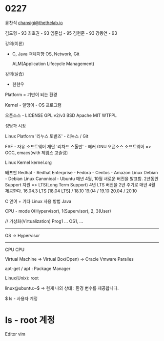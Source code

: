 # 0227
윤찬식
chansigi@thethelab.io

김도형 - 93
최호권 - 93
임준섭 - 95
김현준 - 93
강동연 - 93

강의(이론)
 - C, Java
   객체지향
   OS, Network, Git

   ALM(Application Lifecycle Management)

강의(실습)
 - 한현우

Platform
 = 기반이 되는 환경

Kernel - 알맹이
       - OS 프로그램

오픈소스 - LICENSE
  GPL v2/v3
  BSD
  Apache
  MIT
  WTFPL

성당과 시장

Linux Platform
  '리누스 토발즈' - 리눅스 / Git

FSF - 자유 소프트웨어 재단
  '리차드 스톨만' - 해커
  GNU 오픈소스 소프트웨어
   => GCC, emacs(with 제임스 고슬링)

Linux Kernel
   kernel.org

   배포판
       Redhat
            - Redhat Enterprise
            - Fedora
       		- Centos
       		- Amazon Linux
       Debian
       		- Debian Linux
       Canonical
            - Ubuntu
               매년 4월, 10월 새로운 버전을 발표함.
               2년동안 Support 지원
               => LTS(Long Term Support)
               4년
               LTS 버전을 2년 주기로 매년 4월 제공한다.
               16.04.3 LTS
               [18.04 LTS] / 18.10
               19.04 / 19.10
               20.04 / 20.10

C 언어 + 기타 Linux 사용 방법
Java

CPU - mode
  0(Hypervisor), 1(Supervisor), 2, 3(User)

// 가상화(Virtualization)
Prog1 ...             OS1, ...
----------         -------------
   OS        =>      Hypervisor
----------          ------------
   CPU                   CPU


Virtual Machine
  => Virtual Box(Open) -> Oracle
     Vmware
     Paralles

apt-get / apt
 : Package Manager

Linux(Unix): root

linux@ubuntu:~$
 => 현재 나의 상태
   : 환경 변수를 제공합니다.

$ ls - 사용자 계정
# ls - root 계정

Editor
  vim
